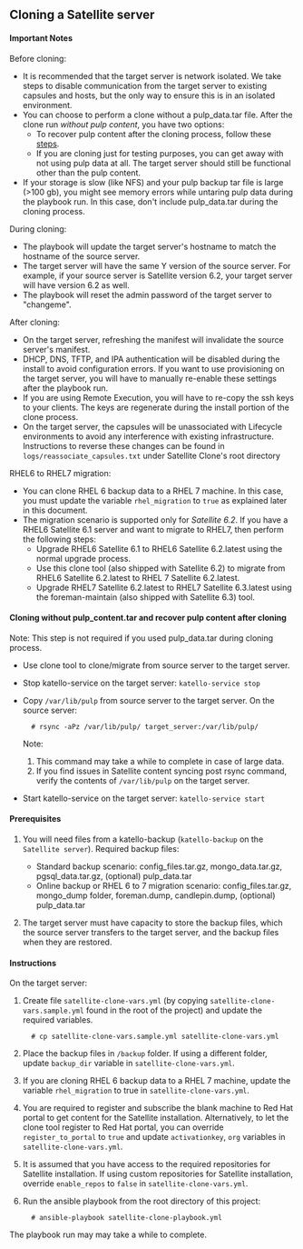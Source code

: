 ## Cloning a Satellite server

#### Important Notes ####
Before cloning:
  - It is recommended that the target server is network isolated. We take steps to disable communication from the target server to existing capsules and hosts, but the only way to ensure this is in an isolated environment.
  - You can choose to perform a clone without a pulp_data.tar file. After the clone run *without pulp content*, you have two options:
    - To recover pulp content after the cloning process, follow these [steps](#cloning-without-pulp_contenttar-and-recover-pulp-content-after-cloning).
    - If you are cloning just for testing purposes, you can get away with not using pulp data at all. The target server should still be functional other than the pulp content.
  - If your storage is slow (like NFS) and your pulp backup tar file is large (>100 gb), you might see memory errors while untaring pulp data during the playbook run. In this case, don't include pulp_data.tar during the cloning process.

During cloning:
  - The playbook will update the target server's hostname to match the hostname of the source server.
  - The target server will have the same Y version of the source server. For example, if your source server is Satellite version 6.2, your target server will have version 6.2 as well.
  - The playbook will reset the admin password of the target server to "changeme".

After cloning:
  - On the target server, refreshing the manifest will invalidate the source server's manifest.
  - DHCP, DNS, TFTP, and IPA authentication will be disabled during the install to avoid configuration errors. If you want to use provisioning on the target server, you will have to manually re-enable these settings after the playbook run.
  - If you are using Remote Execution, you will have to re-copy the ssh keys to your clients. The keys are regenerate during the install portion of the clone process.
  - On the target server, the capsules will be unassociated with Lifecycle environments to avoid any interference with existing infrastructure. Instructions to reverse these changes can be found in `logs/reassociate_capsules.txt` under Satellite Clone's root directory

RHEL6 to RHEL7 migration:
  - You can clone RHEL 6 backup data to a RHEL 7 machine.  In this case, you must update the variable `rhel_migration` to `true` as explained later in this document.
  - The migration scenario is supported only for *Satellite 6.2*. If you have a RHEL6 Satellite 6.1 server and want to migrate to RHEL7, then perform the following steps:
    - Upgrade RHEL6 Satellite 6.1 to RHEL6 Satellite 6.2.latest using the normal upgrade process.
    - Use this clone tool (also shipped with Satellite 6.2) to migrate from RHEL6 Satellite 6.2.latest to RHEL 7 Satellite 6.2.latest.
    - Upgrade RHEL7 Satellite 6.2.latest to RHEL7 Satellite 6.3.latest using the foreman-maintain (also shipped with Satellite 6.3) tool.

#### Cloning without pulp_content.tar and recover pulp content after cloning ####
Note: This step is not required if you used pulp_data.tar during cloning process.
- Use clone tool to clone/migrate from source server to the target server.
- Stop katello-service on the target server: `katello-service stop`
- Copy `/var/lib/pulp` from source server to the target server.
  On the source server:

  ```console
    # rsync -aPz /var/lib/pulp/ target_server:/var/lib/pulp/
  ```
  Note:
  1. This command may take a while to complete in case of large data.
  2. If you find issues in Satellite content syncing post rsync command, verify the contents of `/var/lib/pulp` on the target server.
- Start katello-service on the target server: `katello-service start`

#### Prerequisites ####

1. You will need files from a katello-backup (`katello-backup` on the `Satellite server`).
   Required backup files:
   - Standard backup scenario: config_files.tar.gz, mongo_data.tar.gz, pgsql_data.tar.gz, (optional) pulp_data.tar
   - Online backup or RHEL 6 to 7 migration scenario: config_files.tar.gz, mongo_dump folder, foreman.dump, candlepin.dump, (optional) pulp_data.tar

2. The target server must have capacity to store the backup files, which the source server transfers to the target server, and the backup files when they are restored.

#### Instructions ####

On the target server:

1. Create file `satellite-clone-vars.yml` (by copying `satellite-clone-vars.sample.yml` found in the root of the project) and update the required variables.

   ```console
     # cp satellite-clone-vars.sample.yml satellite-clone-vars.yml
   ```
2. Place the backup files in `/backup` folder. If using a different folder, update `backup_dir` variable in `satellite-clone-vars.yml`.
3. If you are cloning RHEL 6 backup data to a RHEL 7 machine, update the variable `rhel_migration` to true in `satellite-clone-vars.yml`.
4. You are required to register and subscribe the blank machine to Red Hat portal to get content for the Satellite installation.  Alternatively, to let the clone tool register to Red Hat portal, you can override `register_to_portal` to `true` and update `activationkey`, `org` variables in `satellite-clone-vars.yml`.
5. It is assumed that you have access to the required repositories for Satellite installation. If using custom repositories for Satellite installation, override `enable_repos` to `false` in `satellite-clone-vars.yml`.
6. Run the ansible playbook from the root directory of this project:

    ```console
      # ansible-playbook satellite-clone-playbook.yml
    ```
  The playbook run may may take a while to complete.
